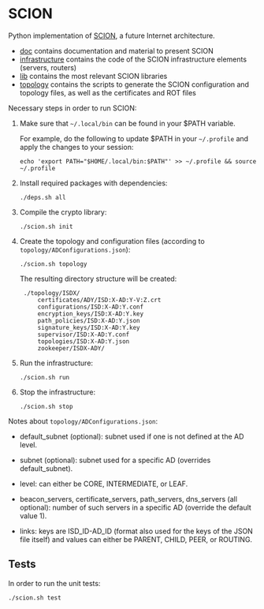 SCION
=====

Python implementation of [SCION](http://www.netsec.ethz.ch/research/SCION), a future Internet architecture.

* [doc](/doc) contains documentation and material to present SCION
* [infrastructure](/infrastructure) contains the code of the SCION infrastructure elements (servers, routers)
* [lib](/lib) contains the most relevant SCION libraries
* [topology](/topology) contains the scripts to generate the SCION configuration and topology files, as well as the certificates and ROT files

Necessary steps in order to run SCION:

1. Make sure that `~/.local/bin` can be found in your $PATH variable.

	For example, do the following to update $PATH in your `~/.profile` and apply the changes to your session:

	`echo 'export PATH="$HOME/.local/bin:$PATH"' >> ~/.profile && source ~/.profile`

2. Install required packages with dependencies:

	`./deps.sh all`

3. Compile the crypto library:

	`./scion.sh init`

4. Create the topology and configuration files (according to `topology/ADConfigurations.json`):

	`./scion.sh topology`

	The resulting directory structure will be created:

		./topology/ISDX/
			certificates/ADY/ISD:X-AD:Y-V:Z.crt
			configurations/ISD:X-AD:Y.conf
			encryption_keys/ISD:X-AD:Y.key
			path_policies/ISD:X-AD:Y.json
			signature_keys/ISD:X-AD:Y.key
			supervisor/ISD:X-AD:Y.conf
			topologies/ISD:X-AD:Y.json
			zookeeper/ISDX-ADY/

5. Run the infrastructure:

	`./scion.sh run`

6. Stop the infrastructure:

	`./scion.sh stop`

Notes about `topology/ADConfigurations.json`:

* default_subnet (optional): subnet used if one is not defined at the AD level.

* subnet (optional): subnet used for a specific AD (overrides default_subnet).

* level: can either be CORE, INTERMEDIATE, or LEAF.

* beacon_servers, certificate_servers, path_servers, dns_servers (all optional): number of such servers in a specific AD (override the default value 1).

* links: keys are ISD_ID-AD_ID (format also used for the keys of the JSON file itself) and values can either be PARENT, CHILD, PEER, or ROUTING.

## Tests

In order to run the unit tests:

  `./scion.sh test`

